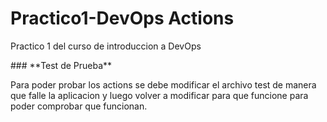 # Practico1-DevOps Actions
<p>Practico 1 del curso de introduccion a DevOps</p>
### **Test de Prueba**
<p>Para poder probar los actions se debe modificar el archivo test de manera que falle la aplicacion y luego volver a modificar para que funcione para poder comprobar que funcionan.</p>
